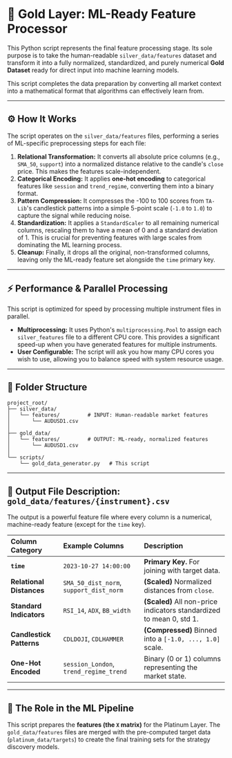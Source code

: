 # 🥇 Gold Layer: ML-Ready Feature Processor

This Python script represents the final feature processing stage. Its sole purpose is to take the human-readable `silver_data/features` dataset and transform it into a fully normalized, standardized, and purely numerical **Gold Dataset** ready for direct input into machine learning models.

This script completes the data preparation by converting all market context into a mathematical format that algorithms can effectively learn from.

---

## ⚙️ How It Works

The script operates on the `silver_data/features` files, performing a series of ML-specific preprocessing steps for each file:

1.  **Relational Transformation:** It converts all absolute price columns (e.g., `SMA_50`, `support`) into a normalized distance relative to the candle's `close` price. This makes the features scale-independent.
2.  **Categorical Encoding:** It applies **one-hot encoding** to categorical features like `session` and `trend_regime`, converting them into a binary format.
3.  **Pattern Compression:** It compresses the -100 to 100 scores from `TA-Lib`'s candlestick patterns into a simple 5-point scale (`-1.0` to `1.0`) to capture the signal while reducing noise.
4.  **Standardization:** It applies a `StandardScaler` to all remaining numerical columns, rescaling them to have a mean of 0 and a standard deviation of 1. This is crucial for preventing features with large scales from dominating the ML learning process.
5.  **Cleanup:** Finally, it drops all the original, non-transformed columns, leaving only the ML-ready feature set alongside the `time` primary key.

---

## ⚡ Performance & Parallel Processing

This script is optimized for speed by processing multiple instrument files in parallel.

-   **Multiprocessing:** It uses Python's `multiprocessing.Pool` to assign each `silver_features` file to a different CPU core. This provides a significant speed-up when you have generated features for multiple instruments.
-   **User Configurable:** The script will ask you how many CPU cores you wish to use, allowing you to balance speed with system resource usage.

---

## 📁 Folder Structure

```
project_root/
├── silver_data/
│   └── features/         # INPUT: Human-readable market features
│       └── AUDUSD1.csv
│
├── gold_data/
│   └── features/         # OUTPUT: ML-ready, normalized features
│       └── AUDUSD1.csv
│
└── scripts/
    └── gold_data_generator.py   # This script
```

---

## 🧱 Output File Description: `gold_data/features/{instrument}.csv`

The output is a powerful feature file where every column is a numerical, machine-ready feature (except for the `time` key).

| Column Category          | Example Columns                         | Description                                                          |
| :----------------------- | :-------------------------------------- | :------------------------------------------------------------------- |
| **`time`**               | `2023-10-27 14:00:00`                   | **Primary Key.** For joining with target data.                       |
| **Relational Distances** | `SMA_50_dist_norm`, `support_dist_norm` | **(Scaled)** Normalized distances from `close`.                      |
| **Standard Indicators**  | `RSI_14`, `ADX`, `BB_width`             | **(Scaled)** All non-price indicators standardized to mean 0, std 1. |
| **Candlestick Patterns** | `CDLDOJI`, `CDLHAMMER`                  | **(Compressed)** Binned into a `[-1.0, ..., 1.0]` scale.             |
| **One-Hot Encoded**      | `session_London`, `trend_regime_trend`  | Binary (0 or 1) columns representing the market state.               |

---

## 🎯 The Role in the ML Pipeline

This script prepares the **features (the `X` matrix)** for the Platinum Layer. The `gold_data/features` files are merged with the pre-computed target data (`platinum_data/targets`) to create the final training sets for the strategy discovery models.
